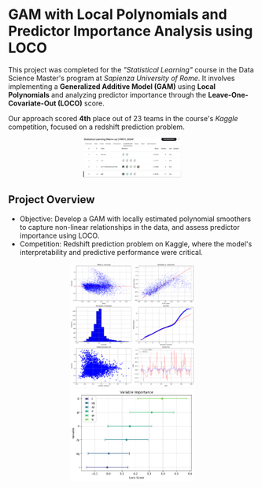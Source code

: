 # GAM with Local Polynomials and Predictor Importance Analysis using LOCO

This project was completed for the *"Statistical Learning"* course in the Data Science Master's program at *Sapienza University of Rome*. It involves implementing a **Generalized Additive Model (GAM)** using **Local Polynomials** and analyzing predictor importance through the **Leave-One-Covariate-Out (LOCO)** score. 

Our approach scored **4th** place out of 23 teams in the course's *Kaggle* competition, focused on a redshift prediction problem.
<div align="center">
    <img src="https://github.com/bergio13/gam_local_poly/blob/main/leaderboard.png" style="width: 40%;" alt="Leaderboard" />
</div>

## Project Overview
- Objective: Develop a GAM with locally estimated polynomial smoothers to capture non-linear relationships in the data, and assess predictor importance using LOCO.
- Competition: Redshift prediction problem on Kaggle, where the model's interpretability and predictive performance were critical.

<div align="center">
    <img src="https://github.com/bergio13/gam_local_poly/blob/main/output/diagnostic_plot.png" style="width: 50%;" alt="Diagnostic Plot" />
</div>


<div align="center">
    <img src="https://github.com/bergio13/gam_local_poly/blob/main/output/variable_importance.png" style="width: 50%;" alt="LOCO scores" />
</div>
